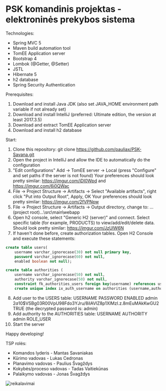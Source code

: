 # PSK komandinis projektas - elektroninės prekybos sistema

Technologies:
* Spring MVC 5
* Maven build automation tool
* TomEE Application server
* Bootstrap 4
* Lombok (@Getter, @Setter)
* JSTL
* Hibernate 5
* h2 database
* Spring Security Authentication

Prerequisites:
1. Download and install Java JDK
(also set JAVA_HOME environment path variable if not already set)
2. Download and install IntelliJ (preferred: Ultimate edition, the version at least 2017.3.5)
3. Download and extract TomEE Application server
4. Download and install h2 database

Start:
1. Clone this repository:
git clone https://github.com/pauliax/PSK-Savana.git
2. Open the project in IntelliJ and allow the IDE to automatically do the configuration
3. "Edit configurations" Add -> TomEE server -> Local (press "Configure" and set paths if the server is not found)
Your preferences should look pretty similar: https://imgur.com/iDI0Wpd and 
https://imgur.com/6i0QWac
4. File -> Project Structure -> Artifacts -> Select "Available artifacts", right click "Put into Output Root", Apply, OK
Your preferences should look pretty similar:
https://imgur.com/2fVPNpw
5. File -> Project Structure -> Artifacts -> Output directory, change to: ...(project root)...\src\main\webapp
6. Open h2 console, select "Generic H2 (server)" and connect. Select specific table (for example, PRODUCTS) to view/add/edit/delete data. 
Should look pretty similar: https://imgur.com/JzUIW6N
7. If haven't done before, create authorization tables. Open H2 Console and execute these statements:
  ```sql
  create table users(
      username varchar_ignorecase(30) not null primary key,
      password varchar_ignorecase(60) not null,
      enabled boolean not null);

  create table authorities (
      username varchar_ignorecase(50) not null,
      authority varchar_ignorecase(50) not null,
      constraint fk_authorities_users foreign key(username) references users(username));
      create unique index ix_auth_username on authorities (username,authority); 
  ```
8. Add user to the USERS table:
USERNAME  	PASSWORD  	ENABLED 
admin	$2a$10$VSBg03R00VpU98Fdo3YJru/8iIAVlZ8p1XlMzI.z.8mEuMAkKwGU2	TRUE
(the decrypted password is: admin)
9. Add authority to the AUTHORITIES table:
USERNAME  	AUTHORITY  
admin	ROLE_USER
10. Start the server

Happy developing!

TSP rolės: 
* Komandos lyderis - Mantas Savaniakas
* Kūrimo vadovas - Lukas Cedronas
* Planavimo vadovas - Paulius Švagždys
* Kokybės/proceso vadovas - Tadas Vaitiekūnas
* Palaikymo vadovas - Jonas Švagždys

![reikalavimai](https://github.com/pauliax/PSK-Savana/blob/master/psk-needs.jpg?raw=true "Reikalavimai")
